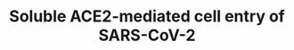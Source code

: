 ---
annotations:
- id: DOID:2945
  parent: disease by infectious agent
  type: Disease Ontology
  value: severe acute respiratory syndrome
- id: DOID:0080600
  parent: disease by infectious agent
  type: Disease Ontology
  value: COVID-19
- id: DOID:934
  parent: disease by infectious agent
  type: Disease Ontology
  value: viral infectious disease
- id: PW:0000281
  parent: regulatory pathway
  type: Pathway Ontology
  value: endocytosis pathway
authors:
- Khanspers
- Eweitz
- NhungP
description: ACE2 is a regulator of the renin-angiotensin system. To perform this
  function, ACE2 is transported to the cell surface, where it is cleaved by disintegrin
  and ADAM17 to produce an enzymatically active soluble form of ACE2. This soluble
  form retains the SARS-CoV-2 binding site. SARS-CoV-2 bound to either soluble ACE2
  or soluble ACE2 and vasopressin then uses receptor-mediated endocytosis by through
  either AT1 or AVPR1B, respectively.   This figure is based on the graphical abstract
  from [https://www.cell.com/cell/fulltext/S0092-8674(21)00283-X Yeung et al.].
last-edited: 2021-06-03
organisms:
- Homo sapiens
redirect_from:
- /index.php/Pathway:WP5076
- /instance/WP5076
- /instance/WP5076_rr124654
revision: r124654
schema-jsonld:
- '@context': https://schema.org/
  '@id': https://wikipathways.github.io/pathways/WP5076.html
  '@type': Dataset
  creator:
    '@type': Organization
    name: WikiPathways
  description: ACE2 is a regulator of the renin-angiotensin system. To perform this
    function, ACE2 is transported to the cell surface, where it is cleaved by disintegrin
    and ADAM17 to produce an enzymatically active soluble form of ACE2. This soluble
    form retains the SARS-CoV-2 binding site. SARS-CoV-2 bound to either soluble ACE2
    or soluble ACE2 and vasopressin then uses receptor-mediated endocytosis by through
    either AT1 or AVPR1B, respectively.   This figure is based on the graphical abstract
    from [https://www.cell.com/cell/fulltext/S0092-8674(21)00283-X Yeung et al.].
  keywords:
  - ACE2
  - ADAM17
  - AGTR1
  - AVPR1B
  - S1
  - Vasopressin
  - sACE2
  license: CC0
  name: Soluble ACE2-mediated cell entry of SARS-CoV-2
seo: CreativeWork
title: Soluble ACE2-mediated cell entry of SARS-CoV-2
wpid: WP5076
---